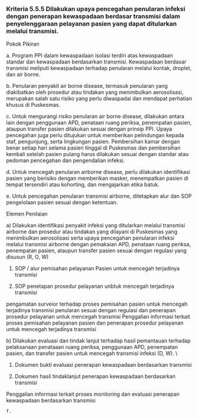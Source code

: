 
### Kriteria 5.5.5 Dilakukan upaya pencegahan penularan infeksi dengan penerapan kewaspadaan berdasar transmisi dalam penyelenggaraan pelayanan pasien yang dapat ditularkan melalui transmisi. 



Pokok Pikiran 

a. Program PPI dalam kewaspadaan isolasi terdiri atas kewaspadaan standar dan kewaspadaan berdasarkan transmisi. Kewaspadaan berdasar transmisi meliputi kewaspadaan terhadap penularan melalui kontak, droplet, dan air borne. 

b. Penularan penyakit air borne disease,  termasuk penularan yang diakibatkan oleh prosedur atau tindakan yang menimbulkan aerosolisasi, merupakan salah satu risiko yang perlu diwaspadai dan mendapat perhatian khusus di Puskesmas. 

c. Untuk mengurangi risiko penularan air borne disease, dilakukan antara lain dengan penggunaan APD, penataan ruang periksa, penempatan pasien, ataupun transfer pasien dilakukan sesuai dengan prinsip PPI. Upaya pencegahan juga perlu ditujukan untuk memberikan pelindungan kepada staf, pengunjung, serta lingkungan pasien. Pembersihan kamar dengan benar setiap hari selama pasien tinggal di Puskesmas dan pembersihan kembali setelah pasien pulang harus dilakukan sesuai dengan standar atau pedoman pencegahan dan pengendalian infeksi. 

d. Untuk mencegah penularan airborne disease, perlu dilakukan identifikasi pasien yang berisiko dengan memberikan masker, menempatkan pasien di tempat tersendiri atau kohorting, dan mengajarkan etika batuk. 

e. Untuk pencegahan penularan transmisi airborne, ditetapkan alur dan SOP pengelolaan pasien sesuai dengan ketentuan. 

Elemen Penilaian 




 a) Dilakukan identifikasi penyakit infeksi yang ditularkan melalui transmisi airborne dan prosedur atau tindakan yang dilayani di Puskesmas yang menimbulkan aerosolisasi serta upaya pencegahan penularan infeksi melalui transmisi airborne dengan pemakaian APD, penataan ruang periksa, penempatan pasien, ataupun transfer pasien sesuai dengan regulasi yang disusun (R, O, W)




1. SOP / alur pemisahan pelayanan Pasien untuk mencegah terjadinya transmisi 


2. SOP penetapan prosedur pelayanan unbtuk mencegah terjadinya transmisi 
 
pengamatan surveior terhadap proses pemisahan pasien untuk mencegah terjadinya transmisi penularan sesuai dengan regulasi dan penerapan prosedur pelayanan untuk mencegah transmisi 
Penggalian informasi terkait proses pemisahan pelayanan pasien dan penerapan prosedur pelayanan untuk mencegah terjadinya transmisi 




 b) Dilakukan evaluasi dan tindak lanjut terhadap hasil pemantauan terhadap pelaksanaan penataaan ruang periksa, penggunaan APD, penempatan pasien, dan transfer pasien untuk mencegah transmisi infeksi (D, W).  \




1. Dokumen bukti evaluasi penerapan kewaspadaan berdasarkan transmisi 


2. Dokumen hasil tindaklanjut penerapan kewaspadaan berdasarkan transmisi 
 
Penggalian informasi terkait proses monitoring dan evaluasi penerapan kewaspadaan berdasarkan transmisi 
 
 
	f. 	



